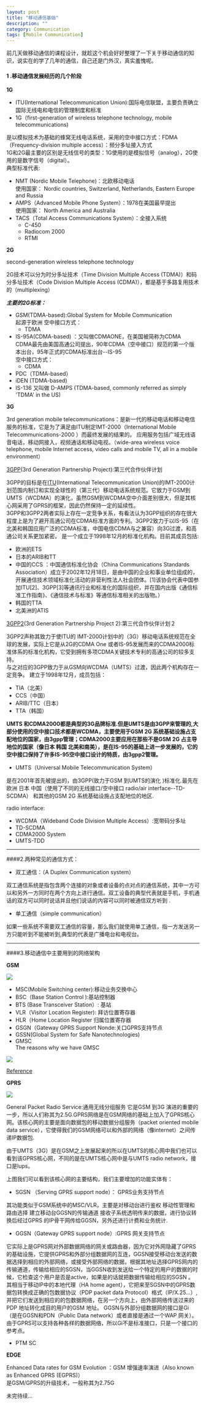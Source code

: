 ```yaml
---
layout: post
title: "移动通信基础"
description: ""
category: Communication
tags: [Mobile Communication]
---
```


前几天做移动通信的课程设计，就趁这个机会好好整理了一下关于移动通信的知识，说实在的学了几年的通信，自己还是门外汉，真实羞愧呢。

#### 1 .移动通信发展经历的几个阶段

**1G**

* ITU(International Telecommunication Union):国际电信联盟，主要负责确立国际无线电和电信的管理制度和标准  
* 1G（first-generation of wireless telephone technology, mobile telecommunications)  
<!--more-->
是以模拟技术为基础的蜂窝无线电话系统，采用的空中接口方式：FDMA（Frequency-division multiple access）：频分多址接入方式  
1G和2G最主要的区别是无线信号的类型：1G使用的是模拟信号（analog），2G使用的是数字信号（digital）。  
典型标准代表:

*  NMT (Nordic Mobile Telephone)：北欧移动电话   
使用国家： Nordic countries, Switzerland, Netherlands, Eastern Europe and Russia
* AMPS（Advanced Mobile Phone System）：1978在美国最早提出  
使用国家： North America and Australia
* TACS（Total Access Communications System）：全接入系统
    * C-450
    *  Radiocom 2000
    *  RTMI  

**2G**

second-generation wireless telephone technology

2G技术可以分为时分多址技术（Time Division Multiple Access (TDMA)）和码分多址技术（Code Division Multiple Access (CDMA)），都是基于多路复用技术的（multiplexing）  

***主要的2G标准：***

* GSM(TDMA-based):Global System for Mobile Communication  
起源于欧洲 空中接口方式：
    * TDMA
* IS-95A(CDMA-based) ：又叫做CDMAONE，在美国被简称为CDMA   
CDMA最先由美国高通公司提出，90年CDMA（空中接口）规范的第一个版本出台，95年正式的CDMA标准出台--IS-95  
空中接口方式： 
    * CDMA
* PDC（TDMA-based）
* iDEN (TDMA-based)
* IS-136 又叫做 D-AMPS (TDMA-based, commonly referred as simply 'TDMA' in the US)

**3G**

3rd generation mobile telecommunications：是新一代的移动电话和移动电信服务的标准，它是为了满足由ITU制定IMT-2000（International Mobile Telecommunications-2000 ）而最终发展的结果的。 应用服务包括广域无线语音电话，移动网接入，视频通话和移动电视。（wide-area wireless voice telephone, mobile Internet access, video calls and mobile TV, all in a mobile environment）

[3GPP](http://www.3gpp.org/)(3rd Generation Partnership Project):第三代合作伙伴计划  

3GPP的目标是在[ITU](http://zh.wikipedia.org/wiki/%E5%9B%BD%E9%99%85%E7%94%B5%E4%BF%A1%E8%81%94%E7%9B%9F)(International Telecommunication Union)的IMT-2000计划范围内制订和实现全球性的（第三代）移动电话系统规范。它致力于GSM到UMTS（WCDMA）的演化，虽然GSM到WCDMA空中介面差别很大，但是其核心网采用了GPRS的框架，因此仍然保持一定的延续性。  
3GPP和3GPP2两者实际上存在一定竞争关系，有看法认为3GPP组织的存在很大程度上是为了避开高通公司在CDMA标准方面的专利。3GPP2致力于以IS-95（在北美和韩国应用广泛的CDMA标准，中国电信CDMA与之兼容）向3G过渡，和高通公司关系更加紧密。
是一个成立于1998年12月的标准化机构。目前其成员包括:

* 欧洲的ETS
* 日本的ARIB和TT
* 中国的CCS ：中国通信标准化协会（China Communications Standards Association）成立于2002年12月18日，是由中国的企业和事业单位组成的，开展通信技术领域标准化活动的非营利性法人社会团体。[1]该协会代表中国参加ITU[2]、3GPP[3]等通讯行业和标准化的国际组织，并在国内出版《通信标准工作指南》、《通信技术与标准》等通信标准相关的出版物。）
* 韩国的TTA
* 北美洲的ATIS


[3GPP2](http://www.3gpp2.org/)(3rd Generation Partnership Project 2):第三代合作伙伴计划２  

3GPP2声称其致力于使ITU的 IMT-2000计划中的（3G）移动电话系统规范在全球的发展，实际上它是从2G的CDMA One 或者IS-95发展而来的CDMA2000标准体系的标准化机构，它受到拥有多项CDMA关键技术专利的高通公司的较多支持。  
与之对应的3GPP致力于从GSM向WCDMA（UMTS）过渡，因此两个机构存在一定竞争。
建立于1998年12月，成员包括：

* TIA（北美）
* CCS（中国）
* ARIB/TTC（日本）
* TTA（韩国）  

__UMTS 和CDMA2000都是典型的3G品牌标准.但是UMTS是由3GPP来管理的,大部分使用的空中接口技术都是WCDMA，主要使用于GSM 2G 系统基础设施占支配地位的国家，由3gpp管理；CDMA2000主要应用在那些不是GSM 2G 占主导地位的国家（像日本 韩国 北美和南美），是在IS-95的基础上进一步发展的，它的空中接口保持了许多IS-95空中接口设计的特质，由3gpp2管理。__

* UMTS（Universal Mobile Telecommunication System）  

是在2001年首先被提出的，由3GPP(致力于GSM 到UMTS的演化 )标准化.最先在欧洲 日本 中国（使用了不同的无线接口/空中接口 radio/air interface--TD-SCDMA） 和其他的GSM 2G 系统基础设施占支配地位的地区.

radio interface:

* WCDMA（Wideband Code Division Multiple Access）:宽带码分多址
* TD-SCDMA
* CDMA2000 System
* UMTS-TDD

---

####2.两种常见的通信方式：

* 双工通信：（A Duplex Communication system）  

双工通信系统是指包含两个连接的对象或者设备的点对点的通信系统，其中一方可以和另外一方同时在两个方向上进行通信。双工设备的典型代表就是手机，手机通话的双方可以同时说话并且他们说话的内容可以同时被通信双方听到 .

* 单工通信（simple communication）  

如果一些系统不需要双工通信的容量，那么我们就使用单工通信，指一方发送另一方只能听到不能被听到,典型的代表是广播电台和电视台。

---
####3.移动通信中主要用到的网络架构

**GSM**

<img src="/images/GSM-1.gif">

* MSC(Mobile Switching center):移动业务交换中心
* BSC（Base Station Control ):基站控制器
* BTS (Base Transceiver Station）: 基站
* VLR（Visitor Location Register): 拜访位置寄存器
* HLR（Home Location Register 归属位置寄存器
* GSGN（Gateway GPRS Support Nonde:关口GPRS支持节点
* GSSN(Global System for Safe Nanotechnologies)
* GMSC  
The reasons why we have GMSC

<img src="/images/gmsc.png">

[Reference](http://wiki.answers.com/Q/What_is_the_need_of_having_a_GMSC_in_GSM_network_when_there_is_an_MSC)
 
**GPRS**

<img src="/images/GPRS_core_structure.png">

General Packet Radio Service:通用无线分组服务  它是GSM 到3G 演进的重要的一步，所以人们称其为2.5G.GPRS网络是在GSM网络的基础上加入了GPRS核心网。该核心网的主要是面向数据包的移动数据分组服务（packet oriented mobile data service），它使得我们的GSM网络可以和外部的网络（像internet）之间传递IP数据包. 

由于UMTS（3G）是在GSM之上发展起来的所以在UMTS的核心网中我们也可以看到该GPRS核心网，不同的是在UMTS核心网中是与UMTS radio network，接口是lups。  

上图我们可以看到该核心网的主要结构，我们主要增加的功能实体有：

* SGSN （Serving GPRS support node）： GPRS业务支持节点

其功能类似于GSM系统中的MSC/VLR，主要是对移动台进行鉴权 移动性管理和路由选择 建立移动台GGSN的传输通道 接收子系统透明传来的数据，进行协议转换后经过GPRS 的IP骨干网传给GGSN，另外还进行计费和业务统计.

* GGSN（Gateway GPRS support node）:GPRS 网关支持节点 

它实际上是GPRS网对外部数据网络的网关或路由器，因为它对外网隐藏了GPRS的基础设施，它提供GPRS和外部分组数据网的互连，GGSN接受移动台发送的数据选择到相应的外部网络，或接受外部网络的数据，根据其地址选择GPRS网内的传输通道，传输给相应的SGSN，当GGSN收到发送给一个特定的用户的数据的时候，它检查这个用户是否是active，如果是的话就把数据传输给相应的SGSN 。  
其相当于移动IP中的本地代理（HA home agent），它把来至SGSN中的GPRS数据包转换成正确的包数据协议（PDP packet data Protocol）格式（IP/X.25...）,并把它们发送到相应的的包数据网络，在另一个方向上，由外部网络传送过来的PDP 地址转化成目的用户的GSM 地址。
GGSN与外部分组数据网的接口是Gi（是在GGSN和PDN（Public Data network）或者直接是通过一个WAP 网关）。由于GPRS可以支持各种各样的数据网络，所以Gi不是标准接口，只是一个接口的参考点。

* PTM SC

**EDGE**

Enhanced Data rates for GSM Evolution ：GSM 增强速率演进（Also known as  Enhanced GPRS (EGPRS)）  
是GSM/GPRS的升级技术，一般称其为2.75G

未完待续...
<!---

加入了GPRS core network 和

<img src="/images/GSM-Architecture.png/" >

####简要介绍下4G-->












